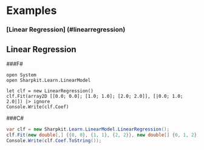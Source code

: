 Examples
===============
### [Linear Regression] (#linearregression)

<a id="linearregression"></a>Linear Regression
------------------

###F#
```F#
open System
open Sharpkit.Learn.LinearModel

let clf = new LinearRegression()
clf.Fit(array2D [[0.0; 0.0]; [1.0; 1.0]; [2.0; 2.0]], [|0.0; 1.0; 2.0|]) |> ignore
Console.Write(clf.Coef)
```

###C#
```C#
var clf = new Sharpkit.Learn.LinearModel.LinearRegression();
clf.Fit(new double[,] {{0, 0}, {1, 1}, {2, 2}}, new double[] {0, 1, 2});
Console.Write(clf.Coef.ToString());
```
